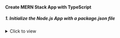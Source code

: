 #### Create MERN Stack App with TypeScript


##### 1. Initialize the Node.js App with a package.json file

<details>
<summary>Click to view</summary>

###### 1.1 Create App Folder
```
mkdir learning-node-typescript
cd learning-node-typescript
```

###### 1.2 Dependencies

The `-D`, also known as `--dev`, means that both packages should be installed as development dependencies.
```
npm init      

npm i -D typescript ts-node

npm install -D tslint    

npm i -D @types/node      

npm i -D @types/express  

npm i -D nodemon 

npm install express sequelize mysql2 body-parser cors --save
```  

###### 1.3 Configuring TypeScript
```js
{
    "compilerOptions": {
      "module": "commonjs",
      "target": "es6",
      "rootDir": "./",
      "esModuleInterop": true
    }
  }
```

###### 1.4 Updating the `package.json` File
The `start` script that will compile and transpile the TypeScript code, and then runs the resulting .ts
```js
"scripts": {
    "start": "nodemon src/app.ts",
    "test": "echo \"Error: no test specified\" && exit 1"
  }
```


##### 2 . Next, Start the server

```
npm run serve
```

Alternatively and without `Nodemon`, you could run the server with 
```
npx ts-node app.ts

```

</details>


